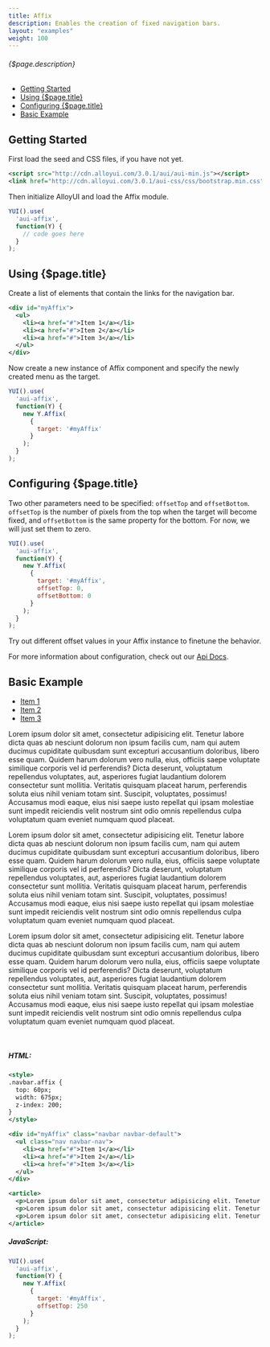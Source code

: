 ```yaml
---
title: Affix
description: Enables the creation of fixed navigation bars.
layout: "examples"
weight: 100
---
```


###### {$page.description}

- [Getting Started](#1)
- [Using {$page.title}](#2)
- [Configuring {$page.title}](#3)
- [Basic Example](#4)

<article id="1">

## Getting Started

First load the seed and CSS files, if you have not yet.

```xml
<script src="http://cdn.alloyui.com/3.0.1/aui/aui-min.js"></script>
<link href="http://cdn.alloyui.com/3.0.1/aui-css/css/bootstrap.min.css" rel="stylesheet"></link>
```

Then initialize AlloyUI and load the Affix module.

```javascript
YUI().use(
  'aui-affix',
  function(Y) {
    // code goes here
  }
);
```

</article>

<article id="2">

## Using {$page.title}

Create a list of elements that contain the links for the navigation bar.

```xml
<div id="myAffix">
  <ul>
    <li><a href="#">Item 1</a></li>
    <li><a href="#">Item 2</a></li>
    <li><a href="#">Item 3</a></li>
  </ul>
</div>
```

Now create a new instance of Affix component and specify the newly created menu as the target.

```javascript
YUI().use(
  'aui-affix',
  function(Y) {
    new Y.Affix(
      {
        target: '#myAffix'
      }
    );
  }
);
```

</article>

<article id="3">

## Configuring {$page.title}

Two other parameters need to be specified: `offsetTop` and `offsetBottom`. `offsetTop` is the number of pixels from the top when the target will become fixed, and `offsetBottom` is the same property for the bottom. For now, we will just set them to zero.

```javascript
YUI().use(
  'aui-affix',
  function(Y) {
    new Y.Affix(
      {
        target: '#myAffix',
        offsetTop: 0,
        offsetBottom: 0
      }
    );
  }
);
```

Try out different offset values in your Affix instance to finetune the behavior.

<div class="alert alert-success">
	For more information about configuration, check out our <a href="http://alloyui.com/api/modules/aui-affix.html" target="_blank">Api Docs</a>.
</div>

</article>

<article id="4">

## Basic Example

<div id="myAffix" class="navbar navbar-default">
  <ul class="nav navbar-nav">
    <li><a href="#">Item 1</a></li>
    <li><a href="#">Item 2</a></li>
    <li><a href="#">Item 3</a></li>
  </ul>
</div>

<div>
  <p>Lorem ipsum dolor sit amet, consectetur adipisicing elit. Tenetur labore dicta quas ab nesciunt dolorum non ipsum facilis cum, nam qui autem ducimus cupiditate quibusdam sunt excepturi accusantium doloribus, libero esse quam. Quidem harum dolorum vero nulla, eius, officiis saepe voluptate similique corporis vel id perferendis? Dicta deserunt, voluptatum repellendus voluptates, aut, asperiores fugiat laudantium dolorem consectetur sunt mollitia. Veritatis quisquam placeat harum, perferendis soluta eius nihil veniam totam sint. Suscipit, voluptates, possimus! Accusamus modi eaque, eius nisi saepe iusto repellat qui ipsam molestiae sunt impedit reiciendis velit nostrum sint odio omnis repellendus culpa voluptatum quam eveniet numquam quod placeat.</p>
  <p>Lorem ipsum dolor sit amet, consectetur adipisicing elit. Tenetur labore dicta quas ab nesciunt dolorum non ipsum facilis cum, nam qui autem ducimus cupiditate quibusdam sunt excepturi accusantium doloribus, libero esse quam. Quidem harum dolorum vero nulla, eius, officiis saepe voluptate similique corporis vel id perferendis? Dicta deserunt, voluptatum repellendus voluptates, aut, asperiores fugiat laudantium dolorem consectetur sunt mollitia. Veritatis quisquam placeat harum, perferendis soluta eius nihil veniam totam sint. Suscipit, voluptates, possimus! Accusamus modi eaque, eius nisi saepe iusto repellat qui ipsam molestiae sunt impedit reiciendis velit nostrum sint odio omnis repellendus culpa voluptatum quam eveniet numquam quod placeat.</p>
  <p>Lorem ipsum dolor sit amet, consectetur adipisicing elit. Tenetur labore dicta quas ab nesciunt dolorum non ipsum facilis cum, nam qui autem ducimus cupiditate quibusdam sunt excepturi accusantium doloribus, libero esse quam. Quidem harum dolorum vero nulla, eius, officiis saepe voluptate similique corporis vel id perferendis? Dicta deserunt, voluptatum repellendus voluptates, aut, asperiores fugiat laudantium dolorem consectetur sunt mollitia. Veritatis quisquam placeat harum, perferendis soluta eius nihil veniam totam sint. Suscipit, voluptates, possimus! Accusamus modi eaque, eius nisi saepe iusto repellat qui ipsam molestiae sunt impedit reiciendis velit nostrum sint odio omnis repellendus culpa voluptatum quam eveniet numquam quod placeat.</p>
</div>

<style>
{literal}
  .navbar.affix {
    top: 60px;
    width: 675px;
    z-index: 200;
  }
{/literal}
</style>

<script type="text/javascript">
{literal}
YUI().use(
	'aui-affix',
	function(Y) {
		var boxTop = Y.one('#myAffix').getY();
		new Y.Affix(
			{
				target: '#myAffix',
				offsetTop: boxTop
			}
		);
	}
);
{/literal}
</script>

<br>

##### HTML:

```xml
<style>
.navbar.affix {
  top: 60px;
  width: 675px;
  z-index: 200;
}
</style>

<div id="myAffix" class="navbar navbar-default">
  <ul class="nav navbar-nav">
    <li><a href="#">Item 1</a></li>
    <li><a href="#">Item 2</a></li>
    <li><a href="#">Item 3</a></li>
  </ul>
</div>

<article>
  <p>Lorem ipsum dolor sit amet, consectetur adipisicing elit. Tenetur labore dicta quas ab nesciunt dolorum non ipsum facilis cum, nam qui autem ducimus cupiditate quibusdam sunt excepturi accusantium doloribus, libero esse quam. Quidem harum dolorum vero nulla, eius, officiis saepe voluptate similique corporis vel id perferendis? Dicta deserunt, voluptatum repellendus voluptates, aut, asperiores fugiat laudantium dolorem consectetur sunt mollitia. Veritatis quisquam placeat harum, perferendis soluta eius nihil veniam totam sint. Suscipit, voluptates, possimus! Accusamus modi eaque, eius nisi saepe iusto repellat qui ipsam molestiae sunt impedit reiciendis velit nostrum sint odio omnis repellendus culpa voluptatum quam eveniet numquam quod placeat.</p>
  <p>Lorem ipsum dolor sit amet, consectetur adipisicing elit. Tenetur labore dicta quas ab nesciunt dolorum non ipsum facilis cum, nam qui autem ducimus cupiditate quibusdam sunt excepturi accusantium doloribus, libero esse quam. Quidem harum dolorum vero nulla, eius, officiis saepe voluptate similique corporis vel id perferendis? Dicta deserunt, voluptatum repellendus voluptates, aut, asperiores fugiat laudantium dolorem consectetur sunt mollitia. Veritatis quisquam placeat harum, perferendis soluta eius nihil veniam totam sint. Suscipit, voluptates, possimus! Accusamus modi eaque, eius nisi saepe iusto repellat qui ipsam molestiae sunt impedit reiciendis velit nostrum sint odio omnis repellendus culpa voluptatum quam eveniet numquam quod placeat.</p>
  <p>Lorem ipsum dolor sit amet, consectetur adipisicing elit. Tenetur labore dicta quas ab nesciunt dolorum non ipsum facilis cum, nam qui autem ducimus cupiditate quibusdam sunt excepturi accusantium doloribus, libero esse quam. Quidem harum dolorum vero nulla, eius, officiis saepe voluptate similique corporis vel id perferendis? Dicta deserunt, voluptatum repellendus voluptates, aut, asperiores fugiat laudantium dolorem consectetur sunt mollitia. Veritatis quisquam placeat harum, perferendis soluta eius nihil veniam totam sint. Suscipit, voluptates, possimus! Accusamus modi eaque, eius nisi saepe iusto repellat qui ipsam molestiae sunt impedit reiciendis velit nostrum sint odio omnis repellendus culpa voluptatum quam eveniet numquam quod placeat.</p>
</article>
```

##### JavaScript:

```javascript
YUI().use(
  'aui-affix',
  function(Y) {
    new Y.Affix(
      {
        target: '#myAffix',
        offsetTop: 250
      }
    );
  }
);
```

</article>
